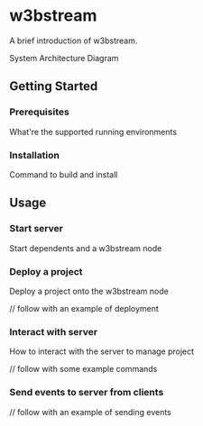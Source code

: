# w3bstream
A brief introduction of w3bstream.

System Architecture Diagram

## Getting Started

### Prerequisites
What're the supported running environments

### Installation
Command to build and install

## Usage

### Start server
Start dependents and a w3bstream node

### Deploy a project
Deploy a project onto the w3bstream node

// follow with an example of deployment

### Interact with server
How to interact with the server to manage project

// follow with some example commands

### Send events to server from clients
// follow with an example of sending events
